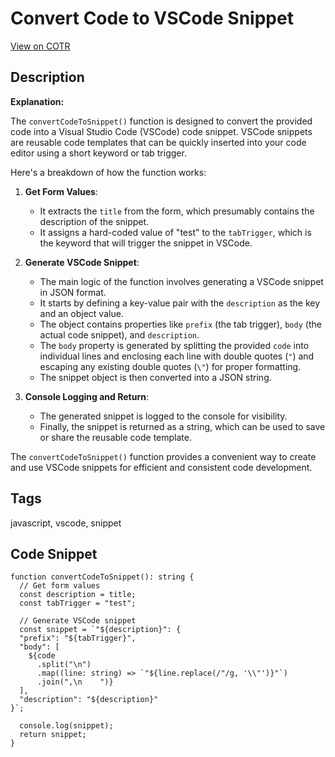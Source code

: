 # Convert Code to VSCode Snippet

[View on COTR](https://cotr.dev/snippet/363)

## Description
**Explanation:**

The `convertCodeToSnippet()` function is designed to convert the provided code into a Visual Studio Code (VSCode) code snippet. VSCode snippets are reusable code templates that can be quickly inserted into your code editor using a short keyword or tab trigger.

Here's a breakdown of how the function works:

1. **Get Form Values**:
   - It extracts the `title` from the form, which presumably contains the description of the snippet.
   - It assigns a hard-coded value of "test" to the `tabTrigger`, which is the keyword that will trigger the snippet in VSCode.

2. **Generate VSCode Snippet**:
   - The main logic of the function involves generating a VSCode snippet in JSON format.
   - It starts by defining a key-value pair with the `description` as the key and an object value.
   - The object contains properties like `prefix` (the tab trigger), `body` (the actual code snippet), and `description`.
   - The `body` property is generated by splitting the provided `code` into individual lines and enclosing each line with double quotes (`"`) and escaping any existing double quotes (`\"`) for proper formatting.
   - The snippet object is then converted into a JSON string.

3. **Console Logging and Return**:
   - The generated snippet is logged to the console for visibility.
   - Finally, the snippet is returned as a string, which can be used to save or share the reusable code template.

The `convertCodeToSnippet()` function provides a convenient way to create and use VSCode snippets for efficient and consistent code development.

## Tags
javascript, vscode, snippet

## Code Snippet
```
function convertCodeToSnippet(): string {
  // Get form values
  const description = title;
  const tabTrigger = "test";

  // Generate VSCode snippet
  const snippet = `"${description}": {
  "prefix": "${tabTrigger}",
  "body": [
    ${code
      .split("\n")
      .map((line: string) => `"${line.replace(/"/g, '\\"')}"`)
      .join(",\n    ")}
  ],
  "description": "${description}"
}`;

  console.log(snippet);
  return snippet;
}
```
